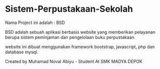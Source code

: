 # Sistem-Perpustakaan-Sekolah
Nama Project ini adalah : BSD

BSD adalah sebuah aplikasi berbasis website yang memberikan pelayanan berupa sistem peminjaman dan pengelolaan buku perpustakaan.

website ini dibuat menggunakan framework bootstrap, javascript, php dan database mysql.

Created by Muhamad Noval Abiyu - Student At SMK MADYA DEPOK 
